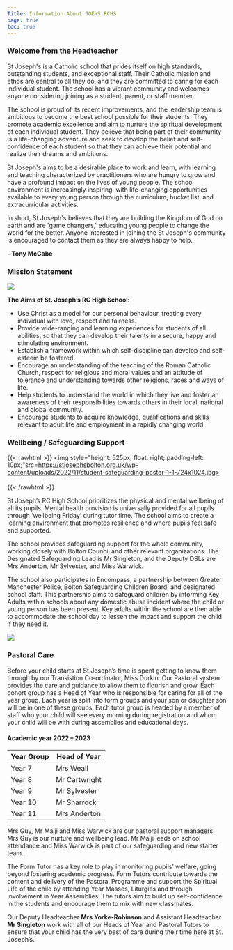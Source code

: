 ```yaml
---
Title: Information About JOEYS RCHS
page: true
toc: true
---
```


### Welcome from the Headteacher
St Joseph's is a Catholic school that prides itself on high standards, outstanding students, and exceptional staff. Their Catholic mission and ethos are central to all they do, and they are committed to caring for each individual student. The school has a vibrant community and welcomes anyone considering joining as a student, parent, or staff member.

The school is proud of its recent improvements, and the leadership team is ambitious to become the best school possible for their students. They promote academic excellence and aim to nurture the spiritual development of each individual student. They believe that being part of their community is a life-changing adventure and seek to develop the belief and self-confidence of each student so that they can achieve their potential and realize their dreams and ambitions.

St Joseph's aims to be a desirable place to work and learn, with learning and teaching characterized by practitioners who are hungry to grow and have a profound impact on the lives of young people. The school environment is increasingly inspiring, with life-changing opportunities available to every young person through the curriculum, bucket list, and extracurricular activities.

In short, St Joseph's believes that they are building the Kingdom of God on earth and are 'game changers,' educating young people to change the world for the better. Anyone interested in joining the St Joseph's community is encouraged to contact them as they are always happy to help.

**- Tony McCabe** 

### Mission Statement

![](https://stjosephsbolton.org.uk/wp-content/uploads/2020/06/Our-MissionStatement-slide-2020-300x169.jpg)

**The Aims of St. Joseph’s RC High School:**
- Use Christ as a model for our personal behaviour, treating every individual with love, respect and fairness.
- Provide wide-ranging and learning experiences for students of all abilities, so that they can develop their talents in a secure, happy and stimulating environment.
- Establish a framework within which self-discipline can develop and self-esteem be fostered.
- Encourage an understanding of the teaching of the Roman Catholic Church, respect for religious and moral values and an attitude of tolerance and understanding towards other religions, races and ways of life.
- Help students to understand the world in which they live and foster an awareness of their responsibilities towards others in their local, national and global community.
- Encourage students to acquire knowledge, qualifications and skills relevant to adult life and employment in a rapidly changing world.

### Wellbeing / Safeguarding Support

{{< rawhtml >}}
<img style="height: 525px; float: right; padding-left: 10px;"src=https://stjosephsbolton.org.uk/wp-content/uploads/2022/11/student-safeguarding-poster-1-1-724x1024.jpg></img><br><br>
{{< /rawhtml >}}

St Joseph’s RC High School prioritizes the physical and mental wellbeing of all its pupils. Mental health provision is universally provided for all pupils through ‘wellbeing Friday’ during tutor time. The school aims to create a learning environment that promotes resilience and where pupils feel safe and supported.

The school provides safeguarding support for the whole community, working closely with Bolton Council and other relevant organizations. The Designated Safeguarding Lead is Mr Singleton, and the Deputy DSLs are Mrs Anderton, Mr Sylvester, and Miss Warwick.

The school also participates in Encompass, a partnership between Greater Manchester Police, Bolton Safeguarding Children Board, and designated school staff. This partnership aims to safeguard children by informing Key Adults within schools about any domestic abuse incident where the child or young person has been present. Key adults within the school are then able to accommodate the school day to lessen the impact and support the child if they need it.

![](https://stjosephsbolton.org.uk/wp-content/uploads/2020/10/IMG_3780-354x246.jpg)

### Pastoral Care
Before your child starts at St Joseph’s time is spent getting to know them through by our Transistion Co-ordinator, Miss Durkin. Our Pastoral system provides the care and guidance to allow them to flourish and grow. Each cohort group has a Head of Year who is responsible for caring for all of the year group.  Each year is split into form groups and your son or daughter son will be in one of these groups. Each tutor group is headed by a member of staff who your child will see every morning during registration and whom your child will be with during assemblies and educational days.

#### Academic year 2022 – 2023
| Year Group | Head of Year  |
|------------|---------------|
| Year 7     | Mrs Weall     |
| Year 8     | Mr Cartwright |
| Year 9     | Mr Sylvester  |
| Year 10    | Mr Sharrock   |
| Year 11    | Mrs Anderton  |

Mrs Guy, Mr Malji and Miss Warwick are our pastoral support managers. Mrs Guy is our nurture and wellbeing lead. Mr Malji leads on school attendance and Miss Warwick is part of our safeguarding and new starter team.

The Form Tutor has a key role to play in monitoring pupils’ welfare, going beyond fostering academic progress. Form Tutors contribute towards the content and delivery of the Pastoral Programme and support the Spiritual Life of the child by attending Year Masses, Liturgies and through involvement in Year Assemblies.  The tutors aim to build up self-confidence in the students and encourage them to mix with new classmates.

Our Deputy Headteacher **Mrs Yorke-Robinson** and Assistant Headteacher **Mr Singleton** work with all of our Heads of Year and Pastoral Tutors to ensure that your child has the very best of care during their time here at St. Joseph’s.